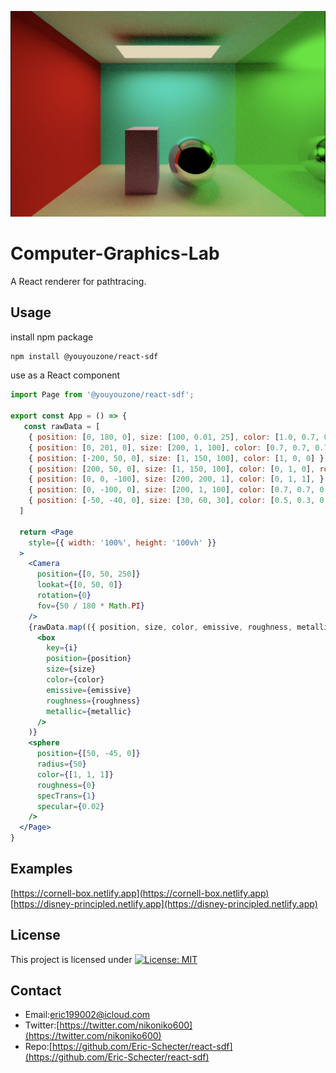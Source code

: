 <p align="center">
  <img src="./screenshot/profile.jpg" alt=''>
</p>

# Computer-Graphics-Lab
A React renderer for pathtracing.  

## Usage

install npm package

```bash
npm install @youyouzone/react-sdf
```

use as a React component

```jsx
import Page from '@youyouzone/react-sdf';

export const App = () => {
   const rawData = [
    { position: [0, 180, 0], size: [100, 0.01, 25], color: [1.0, 0.7, 0.38], emissive: [10, 10, 10] },
    { position: [0, 201, 0], size: [200, 1, 100], color: [0.7, 0.7, 0.7], },
    { position: [-200, 50, 0], size: [1, 150, 100], color: [1, 0, 0] },
    { position: [200, 50, 0], size: [1, 150, 100], color: [0, 1, 0], roughness: 0.1, metallic: 1 },
    { position: [0, 0, -100], size: [200, 200, 1], color: [0, 1, 1], },
    { position: [0, -100, 0], size: [200, 1, 100], color: [0.7, 0.7, 0.7] },
    { position: [-50, -40, 0], size: [30, 60, 30], color: [0.5, 0.3, 0.6] },
  ]

  return <Page
    style={{ width: '100%', height: '100vh' }}
  >
    <Camera
      position={[0, 50, 250]}
      lookat={[0, 50, 0]}
      rotation={0}
      fov={50 / 180 * Math.PI}
    />
    {rawData.map(({ position, size, color, emissive, roughness, metallic }, i) =>
      <box
        key={i}
        position={position}
        size={size}
        color={color}
        emissive={emissive}
        roughness={roughness}
        metallic={metallic}
      />
    )}
    <sphere
      position={[50, -45, 0]}
      radius={50}
      color={[1, 1, 1]}
      roughness={0}
      specTrans={1}
      specular={0.02}
    />
  </Page>
}
```

## Examples
[https://cornell-box.netlify.app](https://cornell-box.netlify.app)  
[https://disney-principled.netlify.app](https://disney-principled.netlify.app)  

## License
This project is licensed under [![License: MIT](https://img.shields.io/badge/License-MIT-yellow.svg)](https://opensource.org/licenses/MIT)

## Contact
* Email:[eric199002@icloud.com](eric199002@icloud.com)
* Twitter:[https://twitter.com/nikoniko600](https://twitter.com/nikoniko600)
* Repo:[https://github.com/Eric-Schecter/react-sdf](https://github.com/Eric-Schecter/react-sdf)